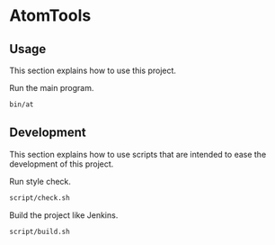 # AtomTools

## Usage

This section explains how to use this project.

Run the main program.

```sh
bin/at
```


## Development

This section explains how to use scripts that are intended to ease the development of this project.

Run style check.

```sh
script/check.sh
```

Build the project like Jenkins.

```sh
script/build.sh
```
